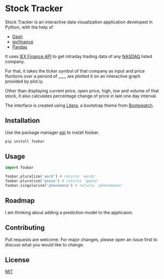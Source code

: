 # Stock Tracker

Stock Tracker is an interactive data visualization application developed in Python, with the help of 

* [Dash](https://github.com/plotly/dash)  
* [iexfinance](https://github.com/addisonlynch/iexfinance)
* [Pandas](https://github.com/pandas-dev/pandas)

It uses [IEX Finance API](https://iextrading.com/developer/) to get intraday trading data of any [NASDAQ](https://www.nasdaq.com/) listed company.  

For that, it takes the ticker symbol of that company as input and price fluctions over a periord of ____ are plotted it on an interactive graph provided by plot.ly. 
 
Other than displaying current price, open price, high, low and volume of that stock, it also calculates percentage change of price in last one day interval. 

The interface is created using [Litera](https://bootswatch.com/litera/), a bootstrap theme from [Bootswatch](https://bootswatch.com/litera/).

## Installation

Use the package manager [pip](https://pip.pypa.io/en/stable/) to install foobar.

```bash
pip install foobar
```

## Usage

```python
import foobar

foobar.pluralize('word') # returns 'words'
foobar.pluralize('goose') # returns 'geese'
foobar.singularize('phenomena') # returns 'phenomenon'
```

## Roadmap
I am thinking about adding a prediction model to the applicaion.

## Contributing
Pull requests are welcome. For major changes, please open an issue first to discuss what you would like to change.


## License
[MIT](https://choosealicense.com/licenses/mit/)